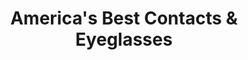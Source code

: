 ---
title: "America's Best Contacts & Eyeglasses"
url: /takoma-park/americas-best-contacts-and-eyeglasses/
shop: optician
---